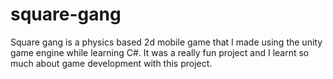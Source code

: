 # square-gang
Square gang is a physics based 2d mobile game that I made using the unity game engine while learning  C#. It was a really fun project and I learnt so much about game development with this project.
